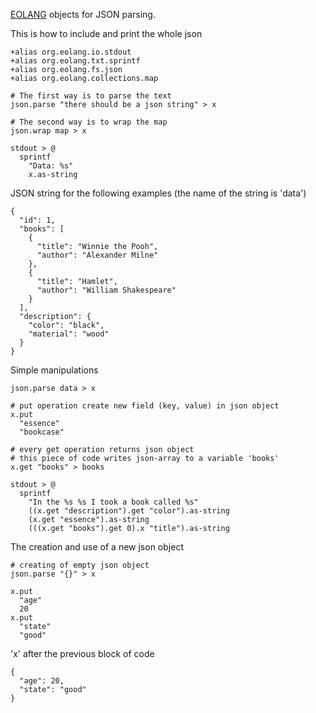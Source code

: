 [EOLANG](https://www.eolang.org) objects for JSON parsing.

This is how to include and print the whole json

```
+alias org.eolang.io.stdout
+alias org.eolang.txt.sprintf
+alias org.eolang.fs.json
+alias org.eolang.collections.map

# The first way is to parse the text
json.parse "there should be a json string" > x

# The second way is to wrap the map
json.wrap map > x

stdout > @
  sprintf
    "Data: %s"
    x.as-string
```

JSON string for the following examples (the name of the string is 'data')
```
{
  "id": 1,
  "books": [
    {
      "title": "Winnie the Pooh",
      "author": "Alexander Milne"
    },
    {
      "title": "Hamlet",
      "author": "William Shakespeare"
    }
  ],
  "description": {
    "color": "black",
    "material": "wood"
  }
}
```

Simple manipulations
```
json.parse data > x

# put operation create new field (key, value) in json object
x.put
  "essence"
  "bookcase"

# every get operation returns json object
# this piece of code writes json-array to a variable 'books'
x.get "books" > books

stdout > @
  sprintf
    "In the %s %s I took a book called %s"
    ((x.get "description").get "color").as-string
    (x.get "essence").as-string
    (((x.get "books").get 0).x "title").as-string 

```

The creation and use of a new json object
```
# creating of empty json object
json.parse "{}" > x

x.put 
  "age"
  20
x.put
  "state"
  "good"
```

'x' after the previous block of code
```
{
  "age": 20,
  "state": "good"
}
```
